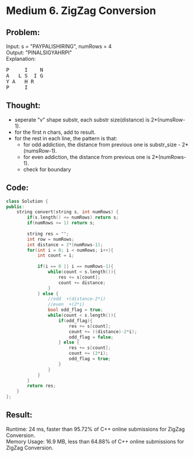 # Medium 6. ZigZag Conversion

## Problem:
Input: s = "PAYPALISHIRING", numRows = 4  
Output: "PINALSIGYAHRPI"  
Explanation:  
<pre>
P     I    N
A   L S  I G
Y A   H R
P     I
</pre>

## Thought:

+ seperate "v" shape substr, each substr size(distance) is 2*(numsRow-1).
+ for the first n chars, add to result.
+ for the rest in each line, the pattern is that:
  * for odd addiction, the distance from previous one is substr_size - 2*(numsRow-1).
  * for even addiction, the distance from previous one is 2*(numRows-1).
  * check for boundary
  
## Code:

```c++
class Solution {
public:
    string convert(string s, int numRows) {
        if(s.length() <= numRows) return s;
        if(numRows <= 1) return s;
        
        string res = "";
        int row = numRows;
        int distance = 2*(numRows-1);
        for(int i = 0; i < numRows; i++){
            int count = i;
            
            if(i == 0 || i == numRows-1){
                while(count < s.length()){
                    res += s[count];
                    count += distance;
                }
            } else {
                //odd  +(distance-2*i)
                //even  +(2*i)
                bool odd_flag = true;
                while(count < s.length()){
                    if(odd_flag){
                        res += s[count];
                        count += ((distance)-2*i);
                        odd_flag = false;
                    } else {
                        res += s[count];
                        count += (2*i);
                        odd_flag = true;
                    }
                }
            }
        }
        return res;
    }
};
```

## Result:

Runtime: 24 ms, faster than 95.72% of C++ online submissions for ZigZag Conversion.  
Memory Usage: 16.9 MB, less than 64.88% of C++ online submissions for ZigZag Conversion.  
